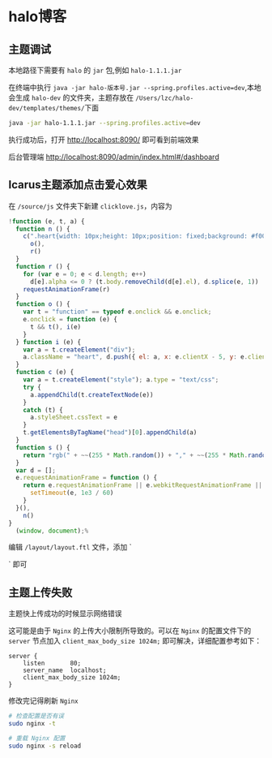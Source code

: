 # halo博客

## 主题调试

本地路径下需要有 `halo` 的 `jar` 包,例如 `halo-1.1.1.jar`

在终端中执行 `java -jar halo-版本号.jar --spring.profiles.active=dev`,本地会生成 `halo-dev` 的文件夹，主题存放在 `/Users/lzc/halo-dev/templates/themes/`下面

``` bash
java -jar halo-1.1.1.jar --spring.profiles.active=dev
```

执行成功后，打开 [http://localhost:8090/](http://localhost:8090/) 即可看到前端效果

后台管理端 [http://localhost:8090/admin/index.html#/dashboard]( http://localhost:8090/admin/index.html#/dashboard)


## Icarus主题添加点击爱心效果

在 `/source/js` 文件夹下新建 `clicklove.js`，内容为

```js
!function (e, t, a) {
  function n () {
    c(".heart{width: 10px;height: 10px;position: fixed;background: #f00;transform: rotate(45deg);-webkit-transform: rotate(45deg);-moz-transform: rotate(45deg);}.heart:after,.heart:before{content: '';width: inherit;height: inherit;background: inherit;border-radius: 50%;-webkit-border-radius: 50%;-moz-border-radius: 50%;position: fixed;}.heart:after{top: -5px;}.heart:before{left: -5px;}"),
      o(),
      r()
  }
  function r () {
    for (var e = 0; e < d.length; e++)
      d[e].alpha <= 0 ? (t.body.removeChild(d[e].el), d.splice(e, 1)) : (d[e].y-- , d[e].scale += .004, d[e].alpha -= .013, d[e].el.style.cssText = "left:" + d[e].x + "px;top:" + d[e].y + "px;opacity:" + d[e].alpha + ";transform:scale(" + d[e].scale + "," + d[e].scale + ") rotate(45deg);background:" + d[e].color + ";z-index:99999");
    requestAnimationFrame(r)
  }
  function o () {
    var t = "function" == typeof e.onclick && e.onclick;
    e.onclick = function (e) {
      t && t(), i(e)
    }
  } function i (e) {
    var a = t.createElement("div");
    a.className = "heart", d.push({ el: a, x: e.clientX - 5, y: e.clientY - 5, scale: 1, alpha: 1, color: s() }), t.body.appendChild(a)
  }
  function c (e) {
    var a = t.createElement("style"); a.type = "text/css";
    try {
      a.appendChild(t.createTextNode(e))
    }
    catch (t) {
      a.styleSheet.cssText = e
    }
    t.getElementsByTagName("head")[0].appendChild(a)
  }
  function s () {
    return "rgb(" + ~~(255 * Math.random()) + "," + ~~(255 * Math.random()) + "," + ~~(255 * Math.random()) + ")"
  }
  var d = [];
  e.requestAnimationFrame = function () {
    return e.requestAnimationFrame || e.webkitRequestAnimationFrame || e.mozRequestAnimationFrame || e.oRequestAnimationFrame || e.msRequestAnimationFrame || function (e) {
      setTimeout(e, 1e3 / 60)
    }
  }(),
    n()
}
  (window, document);%
```

编辑 `/layout/layout.ftl` 文件，添加 `
 <script src="${static!}/source/js/clicklove.js"></script>` 即可

## 主题上传失败
主题快上传成功的时候显示网络错误

这可能是由于 `Nginx` 的上传大小限制所导致的。可以在 `Nginx` 的配置文件下的 `server` 节点加入 `client_max_body_size 1024m;` 即可解决，详细配置参考如下：
```nginx
server {
    listen       80;
    server_name  localhost;
    client_max_body_size 1024m;
}
```
修改完记得刷新 `Nginx`
```bash
# 检查配置是否有误
sudo nginx -t

# 重载 Nginx 配置
sudo nginx -s reload
```

<Vssue />
